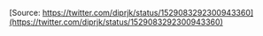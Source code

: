 [Source: https://twitter.com/diprjk/status/1529083292300943360](https://twitter.com/diprjk/status/1529083292300943360)